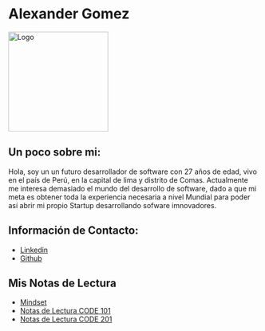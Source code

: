 # Alexander Gomez
<img src="https://media.licdn.com/dms/image/v2/D4E03AQH7SfOX1nuzPg/profile-displayphoto-shrink_200_200/profile-displayphoto-shrink_200_200/0/1677690138710?e=1740009600&v=beta&t=GR8dZcXV2KLNyOR-wN77nec6iDtLfdMYUVvVO_1KKdY" width="200px" alt="Logo"/>

## Un poco sobre mi:
Hola, soy un un futuro desarrollador de software con 27 años de edad,
vivo en el país de Perú, en la capital de lima y distrito de Comas.
Actualmente me interesa demasiado el mundo del desarrollo de software,
dado a que mi meta es obtener toda la experiencia necesaria a nivel Mundial
para poder así abrir mi propio Startup desarrollando sofware imnovadores.

## Información de Contacto:
- [Linkedin](https://www.linkedin.com/in/marcello-alexander-gomez-gomez-130587268/)
- [Github](https://github.com/AlexanderG8)

## Mis Notas de Lectura
- [Mindset](https://alexanderg8.github.io/reading-notes/mindset)
- [Notas de Lectura CODE 101](https://alexanderg8.github.io/reading-notes/101/)
- [Notas de Lectura CODE 201](https://alexanderg8.github.io/reading-notes/201/)